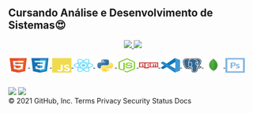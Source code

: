 ## Cursando Análise e Desenvolvimento de Sistemas😍

<div align="center">
  <a href="https://github.com/anamsilva1981/AnaMaria">
  <img height="180em" src="https://github-readme-stats.vercel.app/api?username=anamsilva1981&show_icons=true&theme=dracula&include_all_commits=true&count_private=true"/>
  <img height="180em" src="https://github-readme-stats.vercel.app/api/top-langs/?username=anamsilva1981&layout=compact&langs_count=7&theme=dracula"/>
</div>

<div style="display: inline_block"><br>
  <img align="center" alt="Ana-HTML" height="30" width="40" src="https://raw.githubusercontent.com/devicons/devicon/master/icons/html5/html5-original.svg">
  <img align="center" alt="Ana-CSS" height="30" width="40" src="https://raw.githubusercontent.com/devicons/devicon/master/icons/css3/css3-original.svg">
  <img align="center" alt="Ana-Js" height="30" width="40" src="https://raw.githubusercontent.com/devicons/devicon/master/icons/javascript/javascript-plain.svg">
  <img align="center" alt="Ana-React" height="30" width="40" src="https://raw.githubusercontent.com/devicons/devicon/master/icons/react/react-original.svg">
  <img align="center" alt="Ana-Python" height="30" width="40" src="https://raw.githubusercontent.com/devicons/devicon/master/icons/python/python-original.svg">
    <img align="center" alt="Ana-NodeJS" height="30" width="40" src="https://github.com/devicons/devicon/blob/master/icons/nodejs/nodejs-original.svg">
  <img align="center" alt="Ana-Npm" height="30" width="40" src="https://github.com/devicons/devicon/blob/master/icons/npm/npm-original-wordmark.svg">
  <img align="center" alt="Ana-VSCode" height="30" width="40" src="https://github.com/devicons/devicon/blob/master/icons/vscode/vscode-original.svg">
  <img align="center" alt="Ana-PostGreSql" height="30" width="40" src="https://github.com/devicons/devicon/blob/master/icons/postgresql/postgresql-original.svg">
  <img align="center" alt="Ana-MongoDB" height="30" width="40" src="https://github.com/devicons/devicon/blob/master/icons/mongodb/mongodb-original.svg">
  <img align="center" alt="Ana-Photoshop" height="30" width="40" src="https://github.com/devicons/devicon/blob/master/icons/photoshop/photoshop-line.svg  ">
</div>
  
  ##
 
<div> 
  <a href="https://instagram.com/anamsilva1981" target="_blank"><img src="https://img.shields.io/badge/-Instagram-%23E4405F?style=for-the-badge&logo=instagram&logoColor=white" target="_blank"></a>
  <a href="https://www.linkedin.com/in/anamsilva1981/" target="_blank"><img src="https://img.shields.io/badge/-LinkedIn-%230077B5?style=for-the-badge&logo=linkedin&logoColor=white" target="_blank"></a> 

 
</div>
© 2021 GitHub, Inc.
Terms
Privacy
Security
Status
Docs

